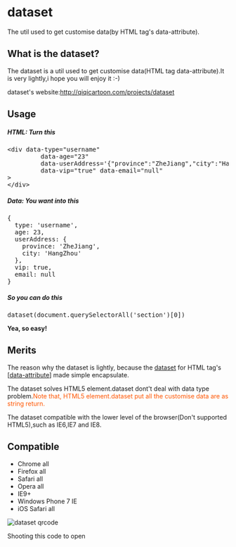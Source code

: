 dataset
=======

<p>The util used to get customise data(by HTML tag&#39;s data-attribute).</p>
<h2 clas="t-pos-center">What is the dataset?</h2>
<p>The dataset is a util used to get customise data(HTML tag data-attribute).It is very lightly,i hope you will enjoy it :-)</p>
<p>dataset's website:<a href="http://qiqicartoon.com/projects/dataset" target="_blank">http://qiqicartoon.com/projects/dataset</a></p>

<h2>Usage</h2>
<h5>HTML: Turn this</h5>
<pre>
&lt;div data-type="username" 
         data-age="23" 
         data-userAddress='{"province":"ZheJiang","city":"HangZhou"}'
         data-vip="true" data-email="null"
&gt;
&lt;/div&gt;
</pre>

<h5>Data: You want into this</h5>
<pre>
{
  type: 'username',
  age: 23,
  userAddress: {
    province: 'ZheJiang',
    city: 'HangZhou'
  },
  vip: true,
  email: null
}
</pre>

<h5>So you can do this</h5>
<pre>
dataset(document.querySelectorAll('section')[0])	
</pre>

<strong>Yea, so easy!</strong>

<h2>Merits</h2>
<p>The reason why the dataset is lightly, because the <ins class="dataset">dataset</ins> for HTML tag's [<a href="http://www.w3.org/TR/html5/global-attributes.html#embedding-custom-non-visible-data-with-the-data-attributes" target="_blank">data-attribute</a>] made simple encapsulate.</p>
<p>The dataset solves HTML5 element.dataset dont't deal with data type problem.<span style="color:#FF5500;">Note that, HTML5 element.dataset put all the customise data are as string return.</span></p>
<p>The dataset compatible with the lower level of the browser(Don't supported HTML5),such as IE6,IE7 and IE8.</p>

<h2>Compatible</h2>
<ul>
<li>Chrome all</li>
<li>Firefox all</li>
<li>Safari all</li>
<li>Opera all</li>
<li>IE9+</li>
<li>Windows Phone 7 IE</li>
<li>iOS Safari all</li>
</ul>

<img src="http://qiqicartoon.com/projects/dataset/qrcode.png" alt="dataset qrcode" />
<p>Shooting this code to open</p>